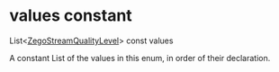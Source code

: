 


# values constant







List&lt;[ZegoStreamQualityLevel](../../zego_uikit_prebuilt_live_audio_room/ZegoStreamQualityLevel.md)> const values
  




<p>A constant List of the values in this enum, in order of their declaration.</p>










